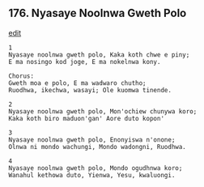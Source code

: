 
## 176.  Nyasaye Noolnwa Gweth Polo
[edit](https://docs.google.com/document/d/1cETv_pimZEAjhJeE4Wkt6QVZhlKNSSK4/edit?mode=html)



    1
    Nyasaye noolnwa gweth polo, Kaka koth chwe e piny;
    E ma nosingo kod joge, E ma nokelnwa kony.

    Chorus:
    Gweth moa e polo, E ma wadwaro chutho;
    Ruodhwa, ikechwa, wasayi; Ole kuomwa tinende.

    2
    Nyasaye noolnwa gweth polo, Mon'ochiew chunywa koro;
    Kaka koth biro maduon'gan' Aore duto kopon'

    3
    Nyasaye noolnwa gweth polo, Enonyiswa n'onone;
    Olnwa ni mondo wachungi, Mondo wadongni, Ruodhwa.

    4
    Nyasaye noolnwa gweth polo, Mondo ogudhnwa koro;
    Wanahul kethowa duto, Yienwa, Yesu, kwaluongi.


